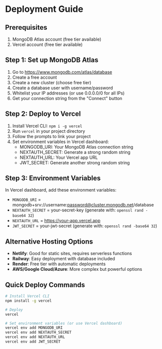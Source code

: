 # Deployment Guide

## Prerequisites
1. MongoDB Atlas account (free tier available)
2. Vercel account (free tier available)

## Step 1: Set up MongoDB Atlas
1. Go to https://www.mongodb.com/atlas/database
2. Create a free account
3. Create a new cluster (choose free tier)
4. Create a database user with username/password
5. Whitelist your IP addresses (or use 0.0.0.0/0 for all IPs)
6. Get your connection string from the "Connect" button

## Step 2: Deploy to Vercel
1. Install Vercel CLI: `npm i -g vercel`
2. Run `vercel` in your project directory
3. Follow the prompts to link your project
4. Set environment variables in Vercel dashboard:
   - MONGODB_URI: Your MongoDB Atlas connection string
   - NEXTAUTH_SECRET: Generate a strong random string
   - NEXTAUTH_URL: Your Vercel app URL
   - JWT_SECRET: Generate another strong random string

## Step 3: Environment Variables
In Vercel dashboard, add these environment variables:
- `MONGODB_URI` = mongodb+srv://username:password@cluster.mongodb.net/database
- `NEXTAUTH_SECRET` = your-secret-key (generate with: `openssl rand -base64 32`)
- `NEXTAUTH_URL` = https://your-app.vercel.app
- `JWT_SECRET` = your-jwt-secret (generate with: `openssl rand -base64 32`)

## Alternative Hosting Options
- **Netlify**: Good for static sites, requires serverless functions
- **Railway**: Easy deployment with database included
- **Render**: Free tier with automatic deployments
- **AWS/Google Cloud/Azure**: More complex but powerful options

## Quick Deploy Commands
```bash
# Install Vercel CLI
npm install -g vercel

# Deploy
vercel

# Set environment variables (or use Vercel dashboard)
vercel env add MONGODB_URI
vercel env add NEXTAUTH_SECRET
vercel env add NEXTAUTH_URL
vercel env add JWT_SECRET
```
